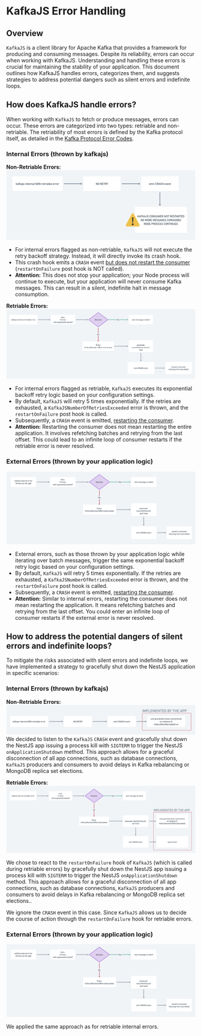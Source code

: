 # KafkaJS Error Handling

## Overview

`KafkaJS` is a client library for Apache Kafka that provides a framework for producing and consuming messages. Despite its reliability, errors can occur when working with KafkaJS. Understanding and handling these errors is crucial for maintaining the stability of your application. This document outlines how KafkaJS handles errors, categorizes them, and suggests strategies to address potential dangers such as silent errors and indefinite loops.

## How does KafkaJS handle errors?

When working with `KafkaJS` to fetch or produce messages, errors can occur. These errors are categorized into two types: retriable and non-retriable. The retriability of most errors is defined by the Kafka protocol itself, as detailed in the [Kafka Protocol Error Codes](https://kafka.apache.org/protocol#protocol_error_codes).

### Internal Errors (thrown by kafkajs)

**Non-Retriable Errors:**
![kafkajs internal non-retriable error](./kafkajs-internal-non-retriable-error.png 'kafkajs internal non-retriable error')

- For internal errors flagged as non-retriable, `KafkaJS` will not execute the retry backoff strategy. Instead, it will directly invoke its crash hook.
- This crash hook emits a `CRASH` event <u>but does not restart the consumer</u> (`restartOnFailure` post hook is NOT called).
- **Attention:** This does not stop your application; your Node process will continue to execute, but your application will never consume Kafka messages. This can result in a silent, indefinite halt in message consumption.

**Retriable Errors:**
![kafkajs internal retriable error](./kafkajs-internal-retriable-error.png 'kafkajs internal retriable error')

- For internal errors flagged as retriable, `KafkaJS` executes its exponential backoff retry logic based on your configuration settings.
- By default, `KafkaJS` will retry 5 times exponentially. If the retries are exhausted, a `KafkaJSNumberOfRetriesExceeded` error is thrown, and the `restartOnFailure` post hook is called.
- Subsequently, a `CRASH` event is emitted, <u>restarting the consumer</u>.
- **Attention:** Restarting the consumer does not mean restarting the entire application. It involves refetching batches and retrying from the last offset. This could lead to an infinite loop of consumer restarts if the retriable error is never resolved.

### External Errors (thrown by your application logic)

![kafkajs external error](./kafkajs-external-error.png 'kafkajs external error')

- External errors, such as those thrown by your application logic while iterating over batch messages, trigger the same exponential backoff retry logic based on your configuration settings.
- By default, `KafkaJS` will retry 5 times exponentially. If the retries are exhausted, a `KafkaJSNumberOfRetriesExceeded` error is thrown, and the `restartOnFailure` post hook is called.
- Subsequently, a `CRASH` event is emitted, <u>restarting the consumer</u>.
- **Attention:** Similar to internal errors, restarting the consumer does not mean restarting the application. It means refetching batches and retrying from the last offset. You could enter an infinite loop of consumer restarts if the external error is never resolved.

## How to address the potential dangers of silent errors and indefinite loops?

To mitigate the risks associated with silent errors and indefinite loops, we have implemented a strategy to gracefully shut down the NestJS application in specific scenarios:

### Internal Errors (thrown by kafkajs)

**Non-Retriable Errors:**
![kafkajs internal non-retriable error solution](./kafkajs-internal-non-retriable-error-solution.png 'kafkajs internal non-retriable error solution')
We decided to listen to the `KafkaJS` `CRASH` event and gracefully shut down the NestJS app issuing a process kill with `SIGTERM` to trigger the NestJS `onApplicationShutdown` method. This approach allows for a graceful disconnection of all app connections, such as database connections, `KafkaJS` producers and consumers to avoid delays in Kafka rebalancing or MongoDB replica set elections.

**Retriable Errors:**
![kafkajs internal retriable error solution](./kafkajs-internal-retriable-error-solution.png 'kafkajs internal retriable error solution')

We chose to react to the `restartOnFailure` hook of `KafkaJS` (which is called during retriable errors) by gracefully shut down the NestJS app issuing a process kill with `SIGTERM` to trigger the NestJS `onApplicationShutdown` method. This approach allows for a graceful disconnection of all app connections, such as database connections, `KafkaJS` producers and consumers to avoid delays in Kafka rebalancing or MongoDB replica set elections..

We ignore the `CRASH` event in this case. Since `KafkaJS` allows us to decide the course of action through the `restartOnFailure` hook for retriable errors.

### External Errors (thrown by your application logic)

![kafkajs external error solution](./kafkajs-external-error.png 'kafkajs external error solution')

We applied the same approach as for retriable internal errors.
